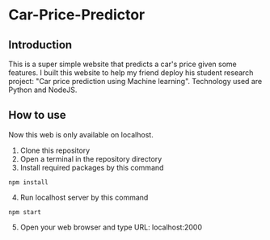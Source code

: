 ﻿# Car-Price-Predictor
## Introduction
This is a super simple website that predicts a car's price given some features. 
I built this website to help my friend deploy his student research project: "Car price prediction using Machine learning".
Technology used are Python and NodeJS.
## How to use
Now this web is only available on localhost.

1. Clone this repository
2. Open a terminal in the repository directory
3. Install required packages by this command
```
npm install
```
4. Run localhost server by this command
```
npm start
```
5. Open your web browser and type URL: localhost:2000
